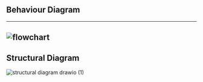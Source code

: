 ## Behaviour Diagram
---
![flowchart](https://user-images.githubusercontent.com/92364247/157816897-4f25dd78-5206-4e91-92b2-ced63e2bd955.png)
---
## Structural Diagram


![structural diagram drawio (1)](https://user-images.githubusercontent.com/92364247/157819088-a9f7256c-3970-4b61-a585-5a569f2ccdce.png)
